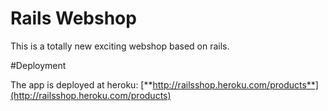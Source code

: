 # Rails Webshop

This is a totally new exciting webshop based on rails.

#Deployment

The app is deployed at heroku:
[**http://railsshop.heroku.com/products**](http://railsshop.heroku.com/products)

